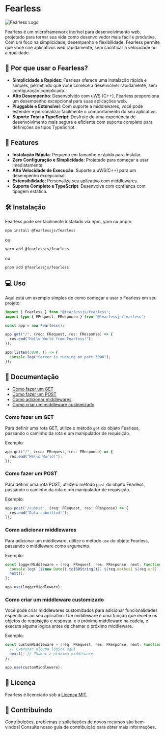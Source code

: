 # Fearless

![Fearless Logo](insert_logo_url_here)

Fearless é um microframework incrível para desenvolvimento web, projetado para tornar sua vida como desenvolvedor mais fácil e produtiva. Com um foco na simplicidade, desempenho e flexibilidade, Fearless permite que você crie aplicativos web rapidamente, sem sacrificar a velocidade ou a qualidade.

## 🚀 Por que usar o Fearless?

- **Simplicidade e Rapidez**: Fearless oferece uma instalação rápida e simples, permitindo que você comece a desenvolver rapidamente, sem configuração complicada.
- **Alto Desempenho**: Desenvolvido com uWS (C++), Fearless proporciona um desempenho excepcional para suas aplicações web.
- **Pluggable e Extensível**: Com suporte a middlewares, você pode estender e personalizar facilmente o comportamento do seu aplicativo.
- **Suporte Total a TypeScript**: Desfrute de uma experiência de desenvolvimento mais segura e eficiente com suporte completo para definições de tipos TypeScript.

## 🎩 Features

- **Instalação Rápida**: Pequeno em tamanho e rápido para instalar.
- **Zero Configuração e Simplicidade**: Projetado para começar a usar imediatamente.
- **Alta Velocidade de Execução**: Suporte a uWS(C++) para um desempenho excepcional.
- **Extensibilidade**: Personalize seu aplicativo com middlewares.
- **Suporte Completo a TypeScript**: Desenvolva com confiança com tipagem estática.

## 🛠️ Instalação

Fearless pode ser facilmente instalado via npm, yarn ou pnpm:

```bash
npm install @fearlessjs/fearless
```

ou

```bash
yarn add @fearlessjs/fearless
```

ou

```bash
pnpm add @fearlessjs/fearless
```

## 💻 Uso

Aqui está um exemplo simples de como começar a usar o Fearless em seu projeto:

```typescript
import { Fearless } from "@fearlessjs/fearless";
import type { FRequest, FResponse } from "@fearlessjs/fearless";

const app = new Fearless();

app.get("/", (req: FRequest, res: FResponse) => {
  res.end("Hello World from Fearless!");
});

app.listen(3000, () => {
  console.log("Server is running on port 3000");
});
```

## 📖 Documentação

- [Como fazer um GET](#como-fazer-um-get)
- [Como fazer um POST](#como-fazer-um-post)
- [Como adicionar middlewares](#como-adicionar-middlewares)
- [Como criar um middleware customizado](#como-criar-um-middleware-customizado)

### Como fazer um GET

Para definir uma rota GET, utilize o método `get` do objeto Fearless, passando o caminho da rota e um manipulador de requisição.

Exemplo:

```typescript
app.get("/", (req: FRequest, res: FResponse) => {
  res.end("Hello World!");
});
```

### Como fazer um POST

Para definir uma rota POST, utilize o método `post` do objeto Fearless, passando o caminho da rota e um manipulador de requisição.

Exemplo:

```typescript
app.post("/submit", (req: FRequest, res: FResponse) => {
  res.end("Data submitted!");
});
```

### Como adicionar middlewares

Para adicionar um middleware, utilize o método `use` do objeto Fearless, passando o middleware como argumento.

Exemplo:

```typescript
const loggerMiddleware = (req: FRequest, res: FResponse, next: Function) => {
  console.log(`[${new Date().toISOString()}] ${req.method} ${req.url}`);
  next();
};

app.use(loggerMiddleware);
```

### Como criar um middleware customizado

Você pode criar middlewares customizados para adicionar funcionalidades específicas ao seu aplicativo. Um middleware é uma função que recebe os objetos de requisição e resposta, e o próximo middleware na cadeia, e executa alguma lógica antes de chamar o próximo middleware.

Exemplo:

```typescript
const customMiddleware = (req: FRequest, res: FResponse, next: Function) => {
  // Executar alguma lógica aqui
  next(); // Chamar o próximo middleware
};

app.use(customMiddleware);
```

## 📝 Licença

Fearless é licenciado sob a [Licença MIT](./LICENSE).

## 🤝 Contribuindo

Contribuições, problemas e solicitações de novos recursos são bem-vindos! Consulte nosso guia de contribuição para obter mais informações.
